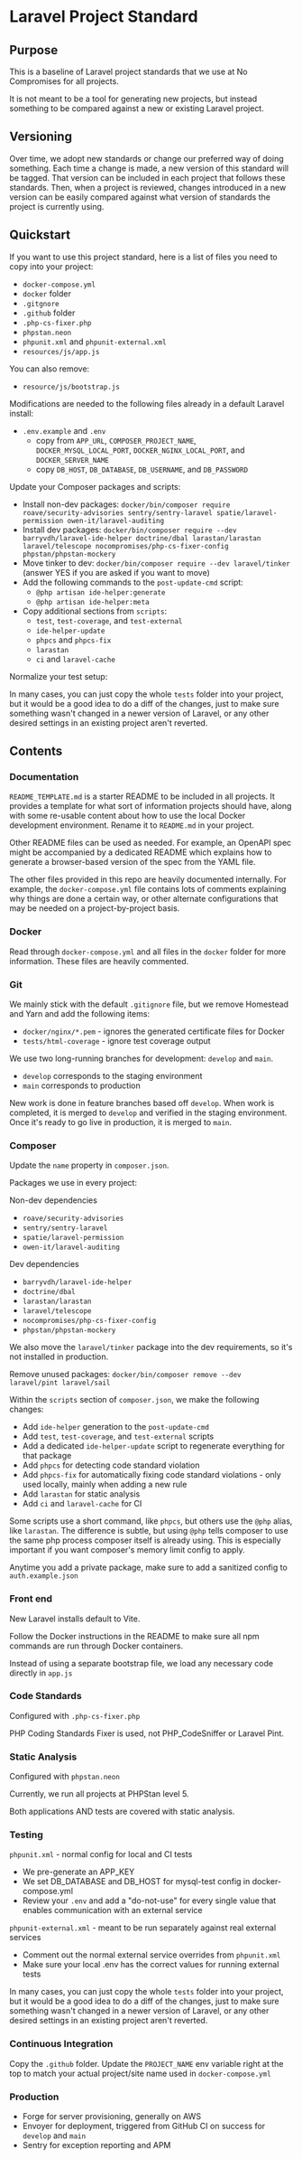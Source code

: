 # Laravel Project Standard

## Purpose

This is a baseline of Laravel project standards that we use at No Compromises for all projects.

It is not meant to be a tool for generating new projects, but instead something to be compared against a new or existing
Laravel project.

## Versioning

Over time, we adopt new standards or change our preferred way of doing something. Each time a change is made, a new version
of this standard will be tagged. That version can be included in each project that follows these standards. Then, when a
project is reviewed, changes introduced in a new version can be easily compared against what version of standards the 
project is currently using.

## Quickstart

If you want to use this project standard, here is a list of files you need to copy into your project:

* `docker-compose.yml`
* `docker` folder
* `.gitgnore`
* `.github` folder
* `.php-cs-fixer.php`
* `phpstan.neon`
* `phpunit.xml` and `phpunit-external.xml`
* `resources/js/app.js`

You can also remove:

* `resource/js/bootstrap.js`

Modifications are needed to the following files already in a default Laravel install:

* `.env.example` and `.env`
  * copy from `APP_URL`, `COMPOSER_PROJECT_NAME`, `DOCKER_MYSQL_LOCAL_PORT`, `DOCKER_NGINX_LOCAL_PORT`, and `DOCKER_SERVER_NAME`
  * copy `DB_HOST`, `DB_DATABASE`, `DB_USERNAME`, and `DB_PASSWORD`

Update your Composer packages and scripts:

* Install non-dev packages: `docker/bin/composer require roave/security-advisories sentry/sentry-laravel spatie/laravel-permission owen-it/laravel-auditing`
* Install dev packages: `docker/bin/composer require --dev barryvdh/laravel-ide-helper doctrine/dbal larastan/larastan laravel/telescope nocompromises/php-cs-fixer-config phpstan/phpstan-mockery`
* Move tinker to dev: `docker/bin/composer require --dev laravel/tinker` (answer YES if you are asked if you want to move)
* Add the following commands to the `post-update-cmd` script:
  * `@php artisan ide-helper:generate`
  * `@php artisan ide-helper:meta`
* Copy additional sections from `scripts`:
    * `test`, `test-coverage`, and `test-external`
    * `ide-helper-update`
    * `phpcs` and `phpcs-fix`
    * `larastan`
    * `ci` and `laravel-cache`

Normalize your test setup:

In many cases, you can just copy the whole `tests` folder into your project, but it would be a good idea to do a diff of the changes,
just to make sure something wasn't changed in a newer version of Laravel, or any other desired settings in an existing project aren't reverted.

## Contents

### Documentation

`README_TEMPLATE.md` is a starter README to be included in all projects. It provides a template for
what sort of information projects should have, along with some re-usable content about how to use the local Docker
development environment. Rename it to `README.md` in your project.

Other README files can be used as needed. For example, an OpenAPI spec might be accompanied by a dedicated README which
explains how to generate a browser-based version of the spec from the YAML file.

The other files provided in this repo are heavily documented internally. For example, the `docker-compose.yml` file
contains lots of comments explaining why things are done a certain way, or other alternate configurations that may be
needed on a project-by-project basis.

### Docker

Read through `docker-compose.yml` and all files in the `docker` folder for more information. These files are heavily commented.

### Git

We mainly stick with the default `.gitignore` file, but we remove Homestead and Yarn and add the following items:
* `docker/nginx/*.pem` - ignores the generated certificate files for Docker
* `tests/html-coverage` - ignore test coverage output

We use two long-running branches for development: `develop` and `main`.
* `develop` corresponds to the staging environment
* `main` corresponds to production

New work is done in feature branches based off `develop`. When work is completed, it is merged to `develop` and verified
in the staging environment. Once it's ready to go live in production, it is merged to `main`.

### Composer

Update the `name` property in `composer.json`.

Packages we use in every project:

Non-dev dependencies
* `roave/security-advisories`
* `sentry/sentry-laravel`
* `spatie/laravel-permission`
* `owen-it/laravel-auditing`

Dev dependencies
* `barryvdh/laravel-ide-helper`
* `doctrine/dbal`
* `larastan/larastan`
* `laravel/telescope`
* `nocompromises/php-cs-fixer-config`
* `phpstan/phpstan-mockery`

We also move the `laravel/tinker` package into the dev requirements, so it's not installed in production.

Remove unused packages: `docker/bin/composer remove --dev laravel/pint laravel/sail`

Within the `scripts` section of `composer.json`, we make the following changes:
* Add `ide-helper` generation to the `post-update-cmd`
* Add `test`, `test-coverage`, and `test-external` scripts
* Add a dedicated `ide-helper-update` script to regenerate everything for that package
* Add `phpcs` for detecting code standard violation
* Add `phpcs-fix` for automatically fixing code standard violations - only used locally, mainly when adding a new rule
* Add `larastan` for static analysis
* Add `ci` and `laravel-cache` for CI

Some scripts use a short command, like `phpcs`, but others use the `@php` alias, like `larastan`. The difference is subtle,
but using `@php` tells composer to use the same php process composer itself is already using. This is especially important
if you want composer's memory limit config to apply.

Anytime you add a private package, make sure to add a sanitized config to `auth.example.json`

### Front end

New Laravel installs default to Vite.

Follow the Docker instructions in the README to make sure all npm commands are run through Docker containers.

Instead of using a separate bootstrap file, we load any necessary code directly in `app.js`

### Code Standards

Configured with `.php-cs-fixer.php`

PHP Coding Standards Fixer is used, not PHP_CodeSniffer or Laravel Pint.

### Static Analysis

Configured with `phpstan.neon`

Currently, we run all projects at PHPStan level 5.

Both applications AND tests are covered with static analysis.

### Testing

`phpunit.xml` - normal config for local and CI tests
* We pre-generate an APP_KEY
* We set DB_DATABASE and DB_HOST for mysql-test config in docker-compose.yml
* Review your `.env` and add a "do-not-use" for every single value that enables communication with an external service

`phpunit-external.xml` - meant to be run separately against real external services
* Comment out the normal external service overrides from `phpunit.xml`
* Make sure your local .env has the correct values for running external tests

In many cases, you can just copy the whole `tests` folder into your project, but it would be a good idea to do a diff of the changes,
just to make sure something wasn't changed in a newer version of Laravel, or any other desired settings in an existing project aren't reverted.

### Continuous Integration

Copy the `.github` folder. Update the `PROJECT_NAME` env variable right at the top to match your actual project/site name used in `docker-compose.yml`

### Production

* Forge for server provisioning, generally on AWS
* Envoyer for deployment, triggered from GitHub CI on success for `develop` and `main`
* Sentry for exception reporting and APM
